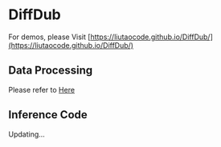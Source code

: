 # DiffDub

For demos, please Visit [https://liutaocode.github.io/DiffDub/](https://liutaocode.github.io/DiffDub/)

## Data Processing
Please refer to [Here](https://github.com/liutaocode/talking_face_preprocessing)


## Inference Code

Updating...
